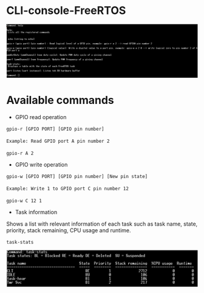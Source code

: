 # CLI-console-FreeRTOS
![helpCommand](/img/helpCommand.png)

# Available commands 

* GPIO read operation
```
gpio-r [GPIO PORT] [GPIO pin number]

Example: Read GPIO port A pin number 2

gpio-r A 2 
```

* GPIO write operation
```
gpio-w [GPIO PORT] [GPIO pin number] [New pin state]

Example: Write 1 to GPIO port C pin number 12

gpio-w C 12 1 
```

* Task information 

Shows a list with relevant information of each task such as task name, 
state, priority, stack remaining, CPU usage and runtime.

```
task-stats 
```
![task-stats](/img/taskStatsCommand.png)



